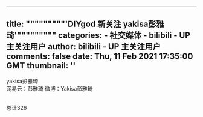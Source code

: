 
---
title: """""""""'DIYgod 新关注 yakisa彭雅琦'"""""""""
categories: 
    - 社交媒体
    - bilibili - UP 主关注用户
author: bilibili - UP 主关注用户
comments: false
date: Thu, 11 Feb 2021 17:35:00 GMT
thumbnail: ''
---

<div>   
yakisa彭雅琦<br>网易云：彭雅琦
微博：Yakisa彭雅琦

<br>总计326  
</div>
            